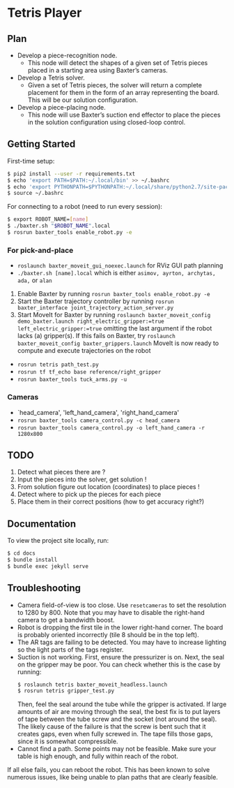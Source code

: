 # Tetris Player

## Plan
- Develop a piece-recognition node.
	- This node will detect the shapes of a given set of Tetris pieces placed in a starting area using Baxter’s cameras.
- Develop a Tetris solver.
	- Given a set of Tetris pieces, the solver will return a complete placement for them in the form of an array representing the board. This will be our solution configuration.
- Develop a piece-placing node.
	- This node will use Baxter’s suction end effector to place the pieces in the solution configuration using closed-loop control.

## Getting Started

First-time setup:
```sh
$ pip2 install --user -r requirements.txt
$ echo 'export PATH=$PATH:~/.local/bin' >> ~/.bashrc
$ echo 'export PYTHONPATH=$PYTHONPATH:~/.local/share/python2.7/site-packages' >> ~/.bashrc
$ source ~/.bashrc
```

For connecting to a robot (need to run every session):
```sh
$ export ROBOT_NAME=[name]
$ ./baxter.sh "$ROBOT_NAME".local
$ rosrun baxter_tools enable_robot.py -e
```

### For pick-and-place
- `roslaunch baxter_moveit_gui_noexec.launch` for RViz GUI path planning
- `./baxter.sh [name].local` which is either `asimov, ayrton, archytas, ada,` or `alan`
1. Enable Baxter by running `rosrun baxter_tools enable_robot.py -e`
2. Start the Baxter trajectory controller by running `rosrun baxter_interface joint_trajectory_action_server.py`
3. Start MoveIt for Baxter by running `roslaunch baxter_moveit_config demo_baxter.launch right_electric_gripper:=true left_electric_gripper:=true`
omitting the last argument if the robot lacks (a) gripper(s).  If this fails on Baxter, try `roslaunch baxter_moveit_config baxter_grippers.launch`
MoveIt is now ready to compute and execute trajectories on the robot

- `rosrun tetris path_test.py`
- `rosrun tf tf_echo base reference/right_gripper`
- `rosrun baxter_tools tuck_arms.py -u`

### Cameras
- `head_camera', 'left_hand_camera', 'right_hand_camera'
- `rosrun baxter_tools camera_control.py -c head_camera`
- `rosrun baxter_tools camera_control.py -o left_hand_camera -r 1280x800`

## TODO
1. Detect what pieces there are ?
2. Input the pieces into the solver, get solution !
3. From solution figure out location (coordinates) to place pieces !
4. Detect where to pick up the pieces for each piece
5. Place them in their correct positions (how to get accuracy right?)

## Documentation
To view the project site locally, run:
```sh
$ cd docs
$ bundle install
$ bundle exec jekyll serve
```

## Troubleshooting

- Camera field-of-view is too close.
  Use `resetcameras` to set the resolution to 1280 by 800.
  Note that you may have to disable the right-hand camera to get a bandwidth boost.
- Robot is dropping the first tile in the lower right-hand corner.
  The board is probably oriented incorrectly (tile 8 should be in the top left).
- The AR tags are failing to be detected.
  You may have to increase lighting so the light parts of the tags register.
- Suction is not working.
  First, ensure the pressurizer is on.
  Next, the seal on the gripper may be poor.
  You can check whether this is the case by running:
  ```sh
  $ roslaunch tetris baxter_moveit_headless.launch
  $ rosrun tetris gripper_test.py
  ```
  Then, feel the seal around the tube while the gripper is activated.
  If large amounts of air are moving through the seal, the best fix is to put layers of tape between the tube screw and the socket (not around the seal).
  The likely cause of the failure is that the screw is bent such that it creates gaps, even when fully screwed in.
  The tape fills those gaps, since it is somewhat compressible.
- Cannot find a path.
  Some points may not be feasible.
  Make sure your table is high enough, and fully within reach of the robot.

If all else fails, you can reboot the robot.
This has been known to solve numerous issues, like being unable to plan paths that are clearly feasible.
